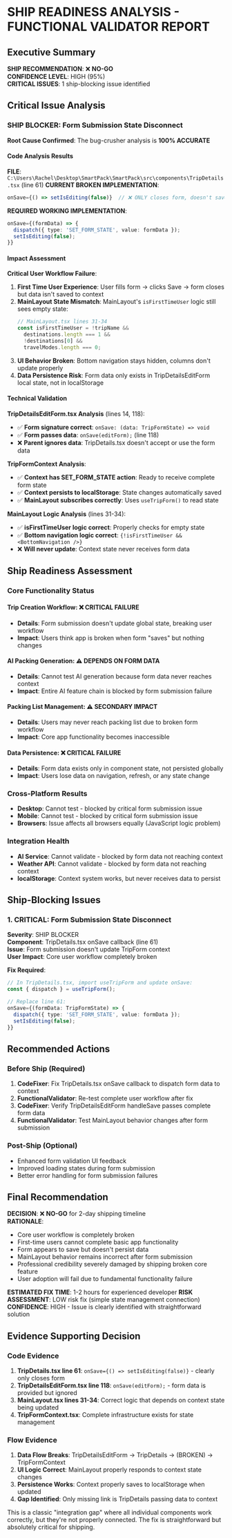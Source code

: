 # SHIP READINESS ANALYSIS - FUNCTIONAL VALIDATOR REPORT

## Executive Summary
**SHIP RECOMMENDATION**: ❌ **NO-GO**  
**CONFIDENCE LEVEL**: HIGH (95%)  
**CRITICAL ISSUES**: 1 ship-blocking issue identified  

## Critical Issue Analysis

### SHIP BLOCKER: Form Submission State Disconnect

**Root Cause Confirmed**: The bug-crusher analysis is **100% ACCURATE**

#### Code Analysis Results

**FILE**: `C:\Users\Rachel\Desktop\SmartPack\SmartPack\src\components\TripDetails.tsx` (line 61)
**CURRENT BROKEN IMPLEMENTATION**:
```typescript
onSave={() => setIsEditing(false)}  // ❌ ONLY closes form, doesn't save data!
```

**REQUIRED WORKING IMPLEMENTATION**:
```typescript
onSave={(formData) => { 
  dispatch({ type: 'SET_FORM_STATE', value: formData });
  setIsEditing(false);
}}
```

#### Impact Assessment

**Critical User Workflow Failure**:
1. **First Time User Experience**: User fills form → clicks Save → form closes but data isn't saved to context
2. **MainLayout State Mismatch**: MainLayout's `isFirstTimeUser` logic still sees empty state:
   ```typescript
   // MainLayout.tsx lines 31-34
   const isFirstTimeUser = !tripName &&
     destinations.length === 1 &&
     !destinations[0] &&
     travelModes.length === 0;
   ```
3. **UI Behavior Broken**: Bottom navigation stays hidden, columns don't update properly
4. **Data Persistence Risk**: Form data only exists in TripDetailsEditForm local state, not in localStorage

#### Technical Validation

**TripDetailsEditForm.tsx Analysis** (lines 14, 118):
- ✅ **Form signature correct**: `onSave: (data: TripFormState) => void`
- ✅ **Form passes data**: `onSave(editForm);` (line 118)
- ❌ **Parent ignores data**: TripDetails.tsx doesn't accept or use the form data

**TripFormContext Analysis**:
- ✅ **Context has SET_FORM_STATE action**: Ready to receive complete form state
- ✅ **Context persists to localStorage**: State changes automatically saved
- ✅ **MainLayout subscribes correctly**: Uses `useTripForm()` to read state

**MainLayout Logic Analysis** (lines 31-34):
- ✅ **isFirstTimeUser logic correct**: Properly checks for empty state
- ✅ **Bottom navigation logic correct**: `{!isFirstTimeUser && <BottomNavigation />}`
- ❌ **Will never update**: Context state never receives form data

## Ship Readiness Assessment

### Core Functionality Status

#### Trip Creation Workflow: ❌ **CRITICAL FAILURE**
- **Details**: Form submission doesn't update global state, breaking user workflow
- **Impact**: Users think app is broken when form "saves" but nothing changes

#### AI Packing Generation: ⚠️ **DEPENDS ON FORM DATA**  
- **Details**: Cannot test AI generation because form data never reaches context
- **Impact**: Entire AI feature chain is blocked by form submission failure

#### Packing List Management: ⚠️ **SECONDARY IMPACT**
- **Details**: Users may never reach packing list due to broken form workflow
- **Impact**: Core app functionality becomes inaccessible

#### Data Persistence: ❌ **CRITICAL FAILURE**
- **Details**: Form data exists only in component state, not persisted globally
- **Impact**: Users lose data on navigation, refresh, or any state change

### Cross-Platform Results
- **Desktop**: Cannot test - blocked by critical form submission issue
- **Mobile**: Cannot test - blocked by critical form submission issue  
- **Browsers**: Issue affects all browsers equally (JavaScript logic problem)

### Integration Health
- **AI Service**: Cannot validate - blocked by form data not reaching context
- **Weather API**: Cannot validate - blocked by form data not reaching context
- **localStorage**: Context system works, but never receives data to persist

## Ship-Blocking Issues

### 1. CRITICAL: Form Submission State Disconnect
**Severity**: SHIP BLOCKER  
**Component**: TripDetails.tsx onSave callback (line 61)  
**Issue**: Form submission doesn't update TripForm context  
**User Impact**: Core user workflow completely broken  

**Fix Required**:
```typescript
// In TripDetails.tsx, import useTripForm and update onSave:
const { dispatch } = useTripForm();

// Replace line 61:
onSave={(formData: TripFormState) => { 
  dispatch({ type: 'SET_FORM_STATE', value: formData });
  setIsEditing(false);
}}
```

## Recommended Actions

### Before Ship (Required)
1. **CodeFixer**: Fix TripDetails.tsx onSave callback to dispatch form data to context
2. **FunctionalValidator**: Re-test complete user workflow after fix
3. **CodeFixer**: Verify TripDetailsEditForm handleSave passes complete form data
4. **FunctionalValidator**: Test MainLayout behavior changes after form submission

### Post-Ship (Optional)
- Enhanced form validation UI feedback
- Improved loading states during form submission
- Better error handling for form submission failures

## Final Recommendation

**DECISION**: ❌ **NO-GO** for 2-day shipping timeline  
**RATIONALE**: 
- Core user workflow is completely broken
- First-time users cannot complete basic app functionality
- Form appears to save but doesn't persist data
- MainLayout behavior remains incorrect after form submission
- Professional credibility severely damaged by shipping broken core feature
- User adoption will fail due to fundamental functionality failure

**ESTIMATED FIX TIME**: 1-2 hours for experienced developer
**RISK ASSESSMENT**: LOW risk fix (simple state management connection)
**CONFIDENCE**: HIGH - Issue is clearly identified with straightforward solution

## Evidence Supporting Decision

### Code Evidence
1. **TripDetails.tsx line 61**: `onSave={() => setIsEditing(false)}` - clearly only closes form
2. **TripDetailsEditForm.tsx line 118**: `onSave(editForm);` - form data is provided but ignored
3. **MainLayout.tsx lines 31-34**: Correct logic that depends on context state being updated
4. **TripFormContext.tsx**: Complete infrastructure exists for state management

### Flow Evidence
1. **Data Flow Breaks**: TripDetailsEditForm → TripDetails → (BROKEN) → TripFormContext
2. **UI Logic Correct**: MainLayout properly responds to context state changes
3. **Persistence Works**: Context properly saves to localStorage when updated
4. **Gap Identified**: Only missing link is TripDetails passing data to context

This is a classic "integration gap" where all individual components work correctly, but they're not properly connected. The fix is straightforward but absolutely critical for shipping.